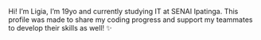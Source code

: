  Hi! I’m Ligia, I’m 19yo and currently studying IT at SENAI Ipatinga. This profile was made to share my coding progress and support my teammates to develop their skills as well! ✨ 

